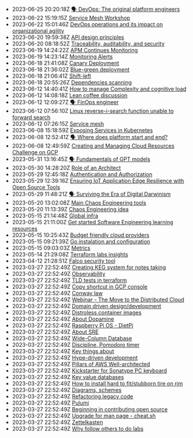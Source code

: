 * 2023-06-25 20:20:18Z [🗣️ DevOps: The original platform engineers](../20230324163565)
* 2023-06-22 15:19:15Z [Service Mesh Workshop](../20230324163564)
* 2023-06-22 15:01:46Z [DevOps operations and its impact on organizational agility](../20230324163563)
* 2023-06-20 19:59:38Z [API design principles](../20230324163559)
* 2023-06-20 08:18:52Z [Traceability, auditability, and security](../20230324163553)
* 2023-06-19 14:24:22Z [APM Continues Monitoring](../20230324163556)
* 2023-06-19 14:23:14Z [Monitoring Alerts](../20230324163557)
* 2023-06-18 21:41:08Z [Canary Deployment](../20230324163555)
* 2023-06-18 21:36:02Z [Blue-green deployment](../20230324163554)
* 2023-06-18 21:06:41Z [Shift-left](../20230324163552)
* 2023-06-18 20:55:26Z [Dependencies scanning](../20220213072247)
* 2023-06-12 14:40:41Z [How to manage Complexity and cognitive load](../20230324163551)
* 2023-06-12 14:08:18Z [Lean coffee discussion](../20230324163550)
* 2023-06-12 12:09:27Z [🗣️ FinOps engineer](../20230324163549)
* 2023-06-12 07:56:10Z [Linux reverse-i-search function unable to forward search](../20220727085343)
* 2023-06-12 07:26:15Z [Service mesh](../20220626113629)
* 2023-06-08 15:18:59Z [Exposing Services in Kubernetes](../20230324163546)
* 2023-06-08 12:52:41Z [🗣️ Where does platform start and end? ](../20230324163544)
* 2023-06-08 12:49:59Z [Creating and Managing Cloud Resources Challenge on GCP](../20230324163543)
* 2023-05-31 13:16:45Z [🗣️ Fundamentals of GPT models](../20230324163542)
* 2023-05-30 14:28:20Z [Role of an Architect](../20230324163540)
* 2023-05-29 12:45:18Z [Authentication and Authorization](../20230324163539)
* 2023-05-29 12:39:16Z [Ensuring IoT Application Edge Resilience with Open Source Tools](../20230324163538)
* 2023-05-29 11:48:21Z [🗣️ Surviving the Era of Digital Darwinism](../20230324163534)
* 2023-05-20 13:02:08Z [Main Chaos Engineering tools](../20230324163530)
* 2023-05-20 11:13:39Z [Chaos Engineering idea](../2022053012365)
* 2023-05-15 21:14:48Z [Global infra](../20230324163529)
* 2023-05-15 21:11:00Z [Get started Software Engineering learning resources](../20221107092258)
* 2023-05-15 10:25:43Z [Budget friendly cloud providers](../20220414064559)
* 2023-05-15 09:21:39Z [Go instalation and configuration](../20230324163528)
* 2023-05-15 09:03:03Z [Metrics](../20221024104)
* 2023-05-14 21:29:08Z [Terraform labs insights](../20230324163527)
* 2023-04-12 21:28:51Z [Falco security tool](../20230324163526)
* 2023-03-27 22:52:49Z [Creating KEG system for notes taking](../20230324163524)
* 2023-03-27 22:52:49Z [Observability](../20230324163525)
* 2023-03-27 22:52:49Z [TLD tests in terraform](../20221024101)
* 2023-03-27 22:52:49Z [Copy shortcut in GCP console](../20221102030601)
* 2023-03-27 22:52:49Z [Conway law](../20221025093820)
* 2023-03-27 22:52:49Z [Webinar - The Move to the Distributed Cloud](../20221017072621)
* 2023-03-27 22:52:49Z [Domain driven design/development](../20220826032709)
* 2023-03-27 22:52:49Z [Distroless container images](../20220821062737)
* 2023-03-27 22:52:49Z [About Dopamine](../20220128092246)
* 2023-03-27 22:52:49Z [Raspberry Pi OS - DietPi](../20220513101212)
* 2023-03-27 22:52:49Z [About SRE](../20221025064541)
* 2023-03-27 22:52:49Z [Wide-Column Database](../20220117094258)
* 2023-03-27 22:52:49Z [Discipline, Pomodoro timer](../202111032008)
* 2023-03-27 22:52:49Z [Key things about ](../20220217091859)
* 2023-03-27 22:52:49Z [Hype-driven development](../202205301010)
* 2023-03-27 22:52:49Z [Pillars of AWS Well-architected](../20230209085024)
* 2023-03-27 22:52:49Z [Kickstarter for Sonatype PC keyboard](../20220117074436)
* 2023-03-27 22:52:49Z [Key value databases](../20220116095257)
* 2023-03-27 22:52:49Z [How to install hard to fit/stubborn tire on rim](../20220503101007)
* 2023-03-27 22:52:49Z [Diagrams, schemes](../20230221085024)
* 2023-03-27 22:52:49Z [Refactoring legacy code](../20220530123459)
* 2023-03-27 22:52:49Z [Pulumi ](../20220919084940)
* 2023-03-27 22:52:49Z [Beginning in contributing open source](../20230324163523)
* 2023-03-27 22:52:49Z [Upgrade for man page - cheat.sh](../20220814073619)
* 2023-03-27 22:52:49Z [Zettelkasten](../20220923075718)
* 2023-03-27 22:52:49Z [Why follow others to do labs](../20230219061257)
